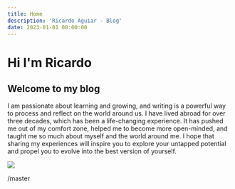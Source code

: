 ```yaml
---
title: Home
description: 'Ricardo Aguiar - Blog'
date: 2023-01-01 00:00:00
---
```


# Hi I'm Ricardo
## Welcome to my blog

I am passionate about learning and growing, and writing is a powerful
way to process and reflect on the world around us. I have lived abroad for over three
decades, which has been a life-changing experience. It has pushed me out of my comfort
zone, helped me to become more open-minded, and taught me so much about myself and the
world around me. I hope that sharing my experiences will inspire you to explore your
untapped potential and propel you to evolve into the best version of yourself.

![](https://res.cloudinary.com/ricardoaguiar/image/upload/v1625499912/blog/mallorca5_yi6xvd.jpg)

/master